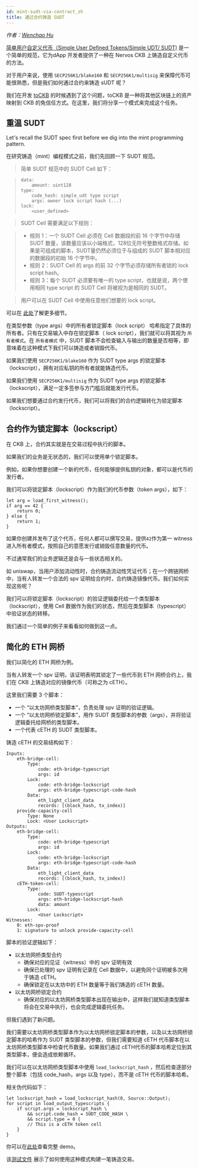 ```yaml
---
id: mint-sudt-via-contract_zh
title: 通过合约铸造 SUDT
---
```


*作者：[Wenchao Hu](https://github.com/huwenchao)*

[简单用户自定义代币（Simple User Defined Tokens/Simple UDT/ SUDT)](https://talk.nervos.org/t/rfc-simple-udt-draft-spec/4333) 是一个简单的规范，它为dApp 开发者提供了一种在 Nervos CKB 上铸造自定义代币的方法。

对于用户来说，使用 `SECP256K1/blake160` 和 `SECP256K1/multisig` 来保障代币可能很熟悉，但是我们如何通过合约来铸造 sUDT 呢？

我们在开发 [toCKB](https://github.com/nervosnetwork/toCKB) 的时候遇到了这个问题，toCKB 是一种将其他区块链上的资产映射到 CKB 的免信任方式。在这里，我们将分享一个模式来完成这个任务。

## 重温 SUDT

Let's recall the SUDT spec first before we dig into the mint programming pattern.

在研究铸造（mint）编程模式之前，我们先回顾一下 SUDT 规范。

> 简单 SUDT 规范中的 SUDT Cell 如下：

> ```
> data:
>     amount: uint128
> type:
>     code_hash: simple_udt type script
>     args: owner lock script hash (...)
> lock:
>     <user_defined>
> ```

> SUDT Cell 需要满足以下规则：

> - 规则 1：一个 SUDT Cell 必须在 Cell 数据段的前 16 个字节中存储 SUDT 数量，该数量应该以小端格式，128位无符号整数格式存储。如果是可组成的脚本，SUDT量仍然必须位于与组成的 SUDT 脚本相对应的数据段的初始 16 个字节中。
> - 规则 2：SUDT Cell 的 args 的前 32 个字节必须存储所有者锁的 lock script hash。
> - 规则 3：每个 SUDT 必须要有唯一的 type script，也就是说，两个使用相同 type script 的 SUDT Cell 将被视为是相同的 SUDT。

> 用户可以在 SUDT Cell 中使用任意他们想要的 lock script。

可以在 [此处](https://talk.nervos.org/t/rfc-simple-udt-draft-spec/4333)了解更多细节。

在类型参数（type args）中的所有者锁定脚本（lock script） 哈希指定了具体的所有者。只有在交易输入中存在锁定脚本（ lock script），我们就可以将其视为 `所有者模式`。在 `所有者模式` 中，SUDT 脚本不会检查输入与输出的数量是否相等，即意味着在这种模式下我们可以铸造或者销毁代币。

如果我们使用 `SECP256K1/blake160` 作为 SUDT type args 的锁定脚本（lockscript），拥有对应私钥的所有者就能铸造代币。

如果我们使用 `SECP256K1/multisig` 作为 SUDT type args 的锁定脚本（lockscript），满足一定多签参与方门槛后就能发行代币。

如果我们想要通过合约发行代币，我们可以将我们的合约逻辑转化为锁定脚本（lockscript）。

## 合约作为锁定脚本（lockscript）

在 CKB 上，合约其实就是在交易过程中执行的脚本。

如果我们的业务是无状态的，我们可以使用单个锁定脚本。

例如，如果你想要创建一个新的代币，任何能够提供私钥的对象，都可以是代币的发行者。

我们可以将锁定脚本（lockscript）作为我们的代币参数（token args），如下：

```
let arg = load_first_witness();
if arg == 42 {
    return 0;
} else {
    return 1;
}
```

如果你创建并发布了这个代币，任何人都可以撰写交易，提供`42`作为第一 witness 进入所有者模式，按照自己的意愿发行或销毁任意数量的代币。

不过通常我们的业务逻辑还是会与一些状态相关的。

如 uniswap，当用户添加流动性时，合约铸造流动性凭证代币；在一个跨链网桥中，当有人转发一个合法的 spv 证明给合约时，合约铸造镜像代币。我们如何实现这些呢？

我们可以将锁定脚本（lockscript）的验证逻辑委托给一个类型脚本（lockscript），使用 Cell 数据作为我们的状态，然后在类型脚本（typescript）中验证状态的转移。

我们通过一个简单的例子来看看如何做到这一点。

## 简化的 ETH 网桥

我们以简化的 ETH 网桥为例。

当有人转发一个 spv 证明，该证明表明其锁定了一些代币到 ETH 网桥合约上，我们在 CKB 上铸造对应的镜像代币（可称之为 cETH）。

这里我们需要 3 个脚本：

- 一个 “以太坊网桥类型脚本”，负责处理 spv 证明的验证逻辑。
- 一个 “以太坊网桥锁定脚本”，用作 SUDT 类型脚本的参数（args），并将验证逻辑委托给网桥的类型脚本。
- 一个代表 cETH 的 SUDT 类型脚本。

铸造 cETH 的交易结构如下：

```
Inputs:
    eth-bridge-cell:
        Type:
            code: eth-bridge-typescript
            args: id
        Lock:
            code: eth-bridge-lockscript
            args: eth-bridge-typescript-code-hash
        Data:
            eth_light_client_data
            records: [(block_hash, tx_index)]
    provide-capacity-cell
        Type: None
        Lock: <User Lockscript>
Outputs:
    eth-bridge-cell:
        Type:
            code: eth-bridge-typescript
            args: id
        Lock:
            code: eth-bridge-lockscript
            args: eth-bridge-typescript-code-hash
        Data:
            eth_light_client_data
            records: [(block_hash, tx_index)]
    cETH-token-cell:
        Type:
            code: SUDT-typescript
            args: eth-bridge-lockscript-hash
            data: amount
        Lock:
            <User Lockscript>
Witnesses:
    0: eth-spv-proof
    1: signature to unlock provide-capacity-cell
```

脚本的验证逻辑如下：

- 以太坊网桥类型合约
  - 确保对应的见证（witness）中的 spv 证明有效
  - 确保已处理的 spv 证明有记录在 Cell 数据中，以避免同个证明被多次用于铸造 cETH。
  - 确保锁定在以太坊中的 ETH 数量等于我们铸造的 cETH  数量。
- 以太坊网桥锁定合约
  - 确保对应的以太坊网桥类型脚本出现在输出中，这样我们就知道类型脚本将会在交易中执行，也会完成逻辑委托任务。

但我们遇到了新问题。

我们需要以太坊网桥类型脚本作为以太坊网桥锁定脚本的参数，以及以太坊网桥锁定脚本的哈希作为 SUDT 类型脚本的参数，但我们需要知道 cETH 代币脚本在以太坊网桥类型脚本中检查代币数量。如果我们通过 cETH代币的脚本哈希定位到其类型脚本，便会造成依赖循环。

我们可以在以太坊网桥类型脚本中使用  `load_lockscript_hash` ，然后检查逐部分整个脚本（包括 code_hash，args 以及 type），而不是 cETH 代币的脚本哈希。

相关伪代码如下：

```
let lockscript_hash = load_lockscript_hash(0, Source::Output);
for script in load_output_typescripts {
    if script.args = lockscript_hash \
        && script.code_hash = SUDT_CODE_HASH \
        && script.type = 0 {
        // This is a cETH token cell
    }
}
```



你可以在[此处](https://github.com/huwenchao/mint-sudt-demo)查看完整 demo。

该[测试文件](https://github.com/huwenchao/mint-sudt-demo/blob/master/tests/src/tests.rs#L8) 展示了如何使用这种模式构建一笔铸造交易。